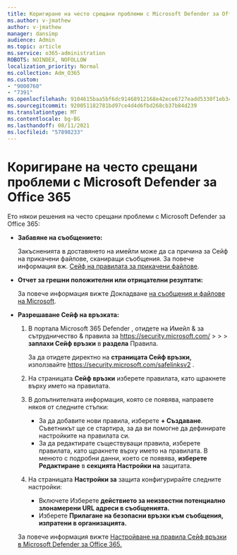 ```yaml
---
title: Коригиране на често срещани проблеми с Microsoft Defender за Office 365
ms.author: v-jmathew
author: v-jmathew
manager: dansimp
audience: Admin
ms.topic: article
ms.service: o365-administration
ROBOTS: NOINDEX, NOFOLLOW
localization_priority: Normal
ms.collection: Adm_O365
ms.custom:
- "9000760"
- "7391"
ms.openlocfilehash: 9104615baa5bf6dc91468912168e42ece6727eadd5330f1eb34e2a9170568b26
ms.sourcegitcommit: 920051182781bd97ce4d4d6fbd268cb37b84d239
ms.translationtype: MT
ms.contentlocale: bg-BG
ms.lasthandoff: 08/11/2021
ms.locfileid: "57898233"
---
```

# <a name="fix-common-problems-with-microsoft-defender-for-office-365"></a>Коригиране на често срещани проблеми с Microsoft Defender за Office 365

Ето някои решения на често срещани проблеми с Microsoft Defender за Office 365:

- **Забавяне на съобщението:**

  Закъсненията в доставянето на имейли може да са причина за Сейф на прикачени файлове, сканиращи съобщения. За повече информация вж. [Сейф на правилата за прикачени файлове](https://docs.microsoft.com/microsoft-365/security/office-365-security/safe-attachments#safe-attachments-policy-settings).

- **Отчет за грешни положителни или отрицателни резултати:**

  За повече информация вижте Докладване [на съобщения и файлове на Microsoft](https://docs.microsoft.com/microsoft-365/security/office-365-security/report-junk-email-messages-to-microsoft).

- **Разрешаване Сейф на връзката:**

  1. В портала Microsoft 365 Defender , отидете на Имейл & за сътрудничество & правила за <https://security.microsoft.com/>  \>  \>  \> **заплахи Сейф връзки** в **раздела** Правила.

     За да отидете директно на **страницата Сейф връзки,** използвайте <https://security.microsoft.com/safelinksv2> .

  2. На страницата **Сейф връзки** изберете правилата, като щракнете върху името на правилата.
  3. В допълнителната информация, която се появява, направете някоя от следните стъпки:
     - За да добавите нови правила, изберете **+ Създаване**. Съветникът ще се стартира, за да ви помогне да дефинирате настройките на правилата си.
     - За да редактирате съществуващи правила, изберете правилата, като щракнете върху името на правилата. В менюто с подробни данни, което се появява, **изберете Редактиране** в **секцията Настройки на** защитата.
  4. На страницата **Настройки за** защита конфигурирайте следните настройки:
     - Включете Изберете **действието за неизвестни потенциално злонамерени URL адреси в съобщенията.**
     - Изберете **Прилагане на безопасни връзки към съобщения, изпратени в организацията.**

  За повече информация вижте [Настройване на правила Сейф връзки в Microsoft Defender за Office 365.](https://docs.microsoft.com/microsoft-365/security/office-365-security/set-up-safe-links-policies)
